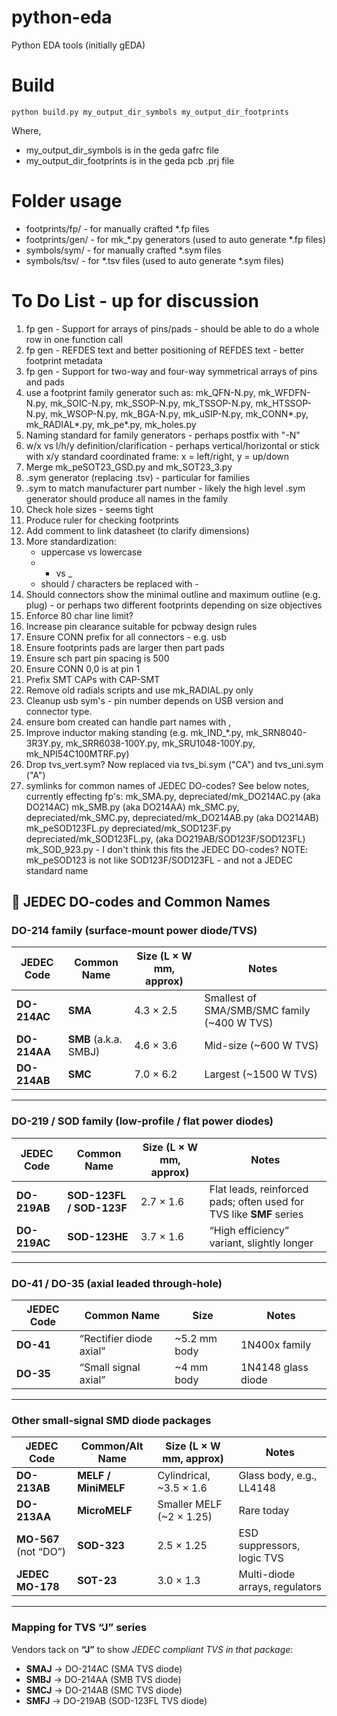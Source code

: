 # python-eda

Python EDA tools (initially gEDA)

# Build

```
python build.py my_output_dir_symbols my_output_dir_footprints
```

Where,
* my_output_dir_symbols is in the geda gafrc file
* my_output_dir_footprints is in the geda pcb .prj file

# Folder usage

* footprints/fp/ - for manually crafted *.fp files
* footprints/gen/ - for mk_*.py generators (used to auto generate *.fp files)
* symbols/sym/ - for manually crafted *.sym files
* symbols/tsv/ - for *.tsv files (used to auto generate *.sym files)

# To Do List - up for discussion

1) fp gen - Support for arrays of pins/pads - should be able to do a whole row
   in one function call
2) fp gen - REFDES text and better positioning of REFDES text - better
   footprint metadata
3) fp gen - Support for two-way and four-way symmetrical arrays of pins and
   pads
4) use a footprint family generator such as:
   mk_QFN-N.py, mk_WFDFN-N.py, mk_SOIC-N.py, mk_SSOP-N.py, mk_TSSOP-N.py, mk_HTSSOP-N.py, mk_WSOP-N.py,
   mk_BGA-N.py, mk_uSIP-N.py, mk_CONN*.py, mk_RADIAL*.py, mk_pe*.py, mk_holes.py
5) Naming standard for family generators - perhaps postfix with "-N"
6) w/x vs l/h/y definition/clarification - perhaps vertical/horizontal
   or stick with x/y standard coordinated frame: x = left/right, y = up/down
7) Merge mk_peSOT23_GSD.py and mk_SOT23_3.py
8) .sym generator (replacing .tsv) - particular for families
9) .sym to match manufacturer part number - likely the high level .sym
   generator should produce all names in the family
10) Check hole sizes - seems tight
11) Produce ruler for checking footprints
12) Add comment to link datasheet (to clarify dimensions)
13) More standardization:
    * uppercase vs lowercase
    * - vs _
    * should / characters be replaced with -
14) Should connectors show the minimal outline and maximum outline
   (e.g. plug) - or perhaps two different footprints depending on size
   objectives
15) Enforce 80 char line limit?
16) Increase pin clearance suitable for pcbway design rules
17) Ensure CONN prefix for all connectors - e.g. usb
18) Ensure footprints pads are larger then part pads
19) Ensure sch part pin spacing is 500
20) Ensure CONN 0,0 is at pin 1
21) Prefix SMT CAPs with CAP-SMT
22) Remove old radials scripts and use mk_RADIAL.py only
23) Cleanup usb sym's - pin number depends on USB version and connector type.
24) ensure bom created can handle part names with ,
25) Improve inductor making standing (e.g. mk_IND_*.py, mk_SRN8040-3R3Y.py, mk_SRR6038-100Y.py, mk_SRU1048-100Y.py, mk_NPI54C100MTRF.py)
26) Drop tvs_vert.sym? Now replaced via tvs_bi.sym ("CA") and tvs_uni.sym ("A")
27) symlinks for common names of JEDEC DO-codes? See below notes, currently effecting fp's:
    mk_SMA.py, depreciated/mk_DO214AC.py (aka DO214AC)
    mk_SMB.py (aka DO214AA)
    mk_SMC.py, depreciated/mk_SMC.py, depreciated/mk_DO214AB.py (aka DO214AB)
    mk_peSOD123FL.py depreciated/mk_SOD123F.py depreciated/mk_SOD123FL.py, (aka DO219AB/SOD123F/SOD123FL)
    mk_SOD_923.py - I don't think this fits the JEDEC DO-codes?
    NOTE: mk_peSOD123 is not like SOD123F/SOD123FL - and not a JEDEC standard name


## 📘 JEDEC DO-codes and Common Names

### DO-214 family (surface-mount power diode/TVS)

| JEDEC Code   | Common Name           | Size (L × W mm, approx) | Notes                                        |
| ------------ | --------------------- | ----------------------- | -------------------------------------------- |
| **DO-214AC** | **SMA**               | 4.3 × 2.5               | Smallest of SMA/SMB/SMC family (\~400 W TVS) |
| **DO-214AA** | **SMB** (a.k.a. SMBJ) | 4.6 × 3.6               | Mid-size (\~600 W TVS)                       |
| **DO-214AB** | **SMC**               | 7.0 × 6.2               | Largest (\~1500 W TVS)                       |

---

### DO-219 / SOD family (low-profile / flat power diodes)

| JEDEC Code   | Common Name              | Size (L × W mm, approx) | Notes                                                               |
| ------------ | ------------------------ | ----------------------- | ------------------------------------------------------------------- |
| **DO-219AB** | **SOD-123FL / SOD-123F** | 2.7 × 1.6               | Flat leads, reinforced pads; often used for TVS like **SMF** series |
| **DO-219AC** | **SOD-123HE**            | 3.7 × 1.6               | “High efficiency” variant, slightly longer                          |

---

### DO-41 / DO-35 (axial leaded through-hole)

| JEDEC Code | Common Name             | Size          | Notes              |
| ---------- | ----------------------- | ------------- | ------------------ |
| **DO-41**  | “Rectifier diode axial” | \~5.2 mm body | 1N400x family      |
| **DO-35**  | “Small signal axial”    | \~4 mm body   | 1N4148 glass diode |

---

### Other small-signal SMD diode packages

| JEDEC Code            | Common/Alt Name     | Size (L × W mm, approx)   | Notes                          |
| --------------------- | ------------------- | ------------------------- | ------------------------------ |
| **DO-213AB**          | **MELF / MiniMELF** | Cylindrical, \~3.5 × 1.6  | Glass body, e.g., LL4148       |
| **DO-213AA**          | **MicroMELF**       | Smaller MELF (\~2 × 1.25) | Rare today                     |
| **MO-567** (not “DO”) | **SOD-323**         | 2.5 × 1.25                | ESD suppressors, logic TVS     |
| **JEDEC MO-178**      | **SOT-23**          | 3.0 × 1.3                 | Multi-diode arrays, regulators |

---

### Mapping for TVS “J” series

Vendors tack on **“J”** to show *JEDEC compliant TVS in that package*:

* **SMAJ** → DO-214AC (SMA TVS diode)
* **SMBJ** → DO-214AA (SMB TVS diode)
* **SMCJ** → DO-214AB (SMC TVS diode)
* **SMFJ** → DO-219AB (SOD-123FL TVS diode)
